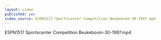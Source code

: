 ```yaml
---
layout: video
published: yes
video_source: ESPN1517 Sportscenter Competition Beukeboom-30-1997.mp4
---
```

ESPN1517 Sportscenter Competition Beukeboom-30-1997.mp4
